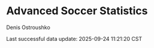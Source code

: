 # Advanced Soccer Statistics
Denis Ostroushko

<!-- gfm -->

Last successful data update: 2025-09-24 11:21:20 CST
